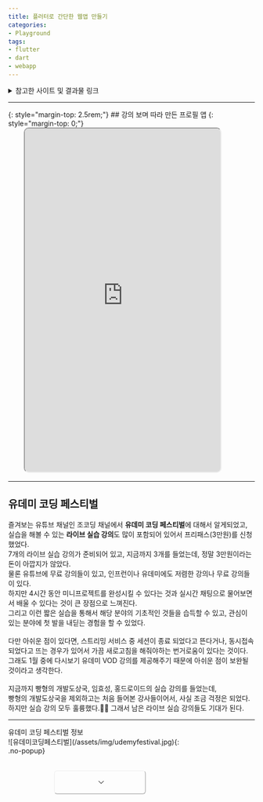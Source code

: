 ```yaml
---
title: 플러터로 간단한 웹앱 만들기
categories:
- Playground
tags:
- flutter
- dart
- webapp
---
```


<style>
    .relative {
        position: relative;
    }

    .overflow-hidden {
        overflow: hidden;
    }
    .max-h-\[700px\] {
        max-height: 700px;
    }

    .h-1\/5 {
        height: 20%;
    }

    .absolute {
        position: absolute;
    }

    .bottom-0 {
        bottom: 0;
    }

    .w-full {
        width: 100%;
    }
    
    .w-half {
        width: 50%;
    }

    .bg-gradient-to-t {
        background: linear-gradient(to top, var(--main-bg), transparent);
    }

    .flex {
        display: flex;
    }

    .items-end {
        align-items: flex-end;
    }

    .sm\:items-center {
        align-items: center;
    }

    .justify-center {
        justify-content: center;
    }

    .mt-8 {
        margin-top: 2rem;
    }

    .sm\:mt-12 {
        margin-top: 3rem;
    }

    .w-40 {
        width: 10rem;
    }

    .rotate-180 {
        transform: rotate(180deg);
    }
    .shadow-xs {
        --tw-shadow: 0 1px 1px 0 rgba(0,0,0,.05);
        --tw-shadow-colored: 0 1px 1px 0 var(--tw-shadow-color);
        box-shadow: var(--tw-ring-offset-shadow,0 0 #0000),var(--tw-ring-shadow,0 0 #0000),var(--tw-shadow);
    }

    .leading-none {
        line-height: 1;
    }
    .font-normal {
        font-weight: 400;
    }
    .px-4 {
        padding-left: 1rem;
        padding-right: 1rem;
    }
    .bg-white {
        --tw-bg-opacity: 1;
        background-color: rgb(255 255 255/var(--tw-bg-opacity));
    }
    .border {
        border-width: 1px;
    }
    .rounded-md {
        border-radius: 0.375rem;
    }
    .justify-center {
        justify-content: center;
    }
    .items-center {
        align-items: center;
    }
    .w-full {
        width: 100%;
    }
    .h-12 {
        height: 3rem;
    }
    .flex {
        display: flex;
    }
    .justify-center {
        justify-content: center;
    }

    .items-end {
        align-items: flex-end;
    }
    .flex {
        display: flex;
    }
    .mt-8 {
        margin-top: 2rem;
    }

    .w-4 {
        width: 1rem;
    }
    .h-4 {
        height: 1rem;
    }
    .ml-1 {
        margin-left: 0.25rem;
    }
    #app svg {
        display: block;
        vertical-align: middle;
    }
</style>

<details markdown="1">
  <summary>참고한 사이트 및 결과물 링크</summary>
<https://gist.github.com/Ye0ngjin/d4970f7f8400978068801f7d843a550f>{:target="blank"}\\
<https://dartpad.dev/?id=d4970f7f8400978068801f7d843a550f>{:target="blank"}\\
<https://github.com/joeyhwangGit/exchange_rate_calculator>{:target="blank"}\\
<https://joeyhwang.tistory.com/20>{:target="blank"}\\
<https://stackoverflow.com/questions/72851548/permission-denied-to-github-actionsbot>{:target="blank"}\\
<https://github.com/subosito/flutter-action>{:target="blank"}
</details>

<hr>{: style="margin-top: 2.5rem;"}
## 강의 보며 따라 만든 프로필 앱
{: style="margin-top: 0;"}
<br>
<iframe class="mermaid" src="https://ye0ngjin.github.io/udemy-festival-flutter-tutorial/" title="프로필 웹 앱" style="margin-left: 2rem; box-shadow: var(--language-border-color) 0 0 0 0.4rem; border-radius: 0.625rem; width: 80vw; height: 140vw; max-height: 700px; max-width: 400px"></iframe>
<hr>

## 유데미 코딩 페스티벌
즐겨보는 유튜브 채널인 조코딩 채널에서 **유데미 코딩 페스티벌**에 대해서 알게되었고, 실습을 해볼 수 있는 **라이브 실습 강의**도 많이 포함되어 있어서 프리패스(3만원)를 신청했었다.\
7개의 라이브 실습 강의가 준비되어 있고, 지금까지 3개를 들었는데, 정말 3만원이라는 돈이 아깝지가 않았다.\
물론 유튜브에 무료 강의들이 있고, 인프런이나 유데미에도 저렴한 강의나 무료 강의들이 있다.\
하지만 4시간 동안 미니프로젝트를 완성시킬 수 있다는 것과 실시간 채팅으로 물어보면서 배울 수 있다는 것이 큰 장점으로 느껴진다.\
그리고 이런 짧은 실습을 통해서 해당 분야의 기초적인 것들을 습득할 수 있고, 관심이 있는 분야에 첫 발을 내딛는 경험을 할 수 있었다.\
<br>
다만 아쉬운 점이 있다면, 스트리밍 서비스 중 세션이 종료 되었다고 뜬다거나, 동시접속 되었다고 뜨는 경우가 있어서 가끔 새로고침을 해줘야하는 번거로움이 있다는 것이다.\
그래도 1월 중에 다시보기 유데미 VOD 강의를 제공해주기 때문에 아쉬운 점이 보완될 것이라고 생각한다.\
<br>
지금까지 빵형의 개발도상국, 임효성, 홍드로이드의 실습 강의를 들었는데,\
빵형의 개발도상국을 제외하고는 처음 들어본 강사들이어서, 사실 조금 걱정은 되었다.\
하지만 실습 강의 모두 훌륭했다.👍🏻 그래서 남은 라이브 실습 강의들도 기대가 된다.

<hr>
유데미 코딩 페스티벌 정보
<div id="app">

<div class="m-auto" style="min-width: 375px; width: 40vw; max-width: 70%;">
    <div class="relative">
        <div class="max-h-[700px] overflow-hidden">
            <div class="sandbox">
              ![유데미코딩페스티벌](/assets/img/udemyfestival.jpg){: .no-popup}
<!--               <img class="no-popup" src="https://eventusstorage.blob.core.windows.net/evs/Image/udemy/73376/ProjectInfo/b4e2ea94b7ac4d1bb60230127493be44.jpg" alt="유데미코딩페스티벌"> -->
            </div>
        </div>
        <div class="h-1/5 absolute bottom-0 w-full bg-gradient-to-t from-white"></div>
    </div>
    <div class="flex items-end sm:items-center justify-center mt-8 sm:mt-12">
        <div class="w-half sm:w-40">
            <button class="flex justify-center items-center px-4 w-full rounded-md border bg-white font-normal shadow-xs h-12 leading-none btn btn-outline-secondary" style="color: var(--heading-color); background-color: var(--bs-btn-bg)!important; padding-right: 0.5rem!important; padding-left: 0.5rem!important; border-color: var(--blockquote-text-color)!important;">
                <span></span>
                <svg xmlns="http://www.w3.org/2000/svg" viewBox="0 0 24 24" fill="currentColor" class="w-4 h-4 ml-1" style="">
                    <path fill-rule="evenodd" d="M12.53 16.28a.75.75 0 01-1.06 0l-7.5-7.5a.75.75 0 011.06-1.06L12 14.69l6.97-6.97a.75.75 0 111.06 1.06l-7.5 7.5z" clip-rule="evenodd" />
                </svg>
            </button>
        </div>
    </div>
</div>
	
</div>

<script>
    document.addEventListener("DOMContentLoaded", function() {
        var isDetailMore = false;
        updatePageContent()

        function toggleDetail() {
            isDetailMore = !isDetailMore;
            
            updatePageContent();

            console.log("isDetailMore is now:", isDetailMore);
        }

        function updatePageContent() {
            /* "행사 소개" 뒤에 "접기" 또는 "더보기" 갱신 */
            var buttonText = isDetailMore ? '접기' : '더보기';
            document.querySelector('#app button span').textContent = "행사 소개 "+ buttonText;

            /* "접기" 또는 "더보기" 아이콘 회전 갱신 */
            var rotation = isDetailMore ? '180deg' : '0deg';
            document.querySelector('#app svg').style.transform = 'rotate(' + rotation + ')';

            if(isDetailMore){
                document.querySelector('#app .from-white').style = "margin-top: auto; display: none;";
            }else{
                document.querySelector('#app .from-white').style = "";
            }

            var imgContent = document.querySelector('#app .relative > :first-child');
            
            if(!isDetailMore){
                imgContent.classList.add('max-h-[700px]');
                imgContent.classList.add('overflow-hidden');
            }else{
                imgContent.classList.remove('max-h-[700px]');
                imgContent.classList.remove('overflow-hidden');
            }
        }

        /* 페이지 로드 후 이벤트 핸들러 연결 */
        document.querySelector("#app button").addEventListener("click", function() {
            toggleDetail();
        });
    });
</script>

